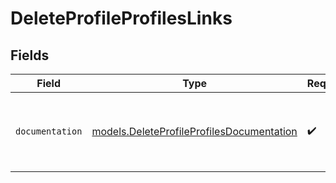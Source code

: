 # DeleteProfileProfilesLinks


## Fields

| Field                                                                                        | Type                                                                                         | Required                                                                                     | Description                                                                                  |
| -------------------------------------------------------------------------------------------- | -------------------------------------------------------------------------------------------- | -------------------------------------------------------------------------------------------- | -------------------------------------------------------------------------------------------- |
| `documentation`                                                                              | [models.DeleteProfileProfilesDocumentation](../models/deleteprofileprofilesdocumentation.md) | :heavy_check_mark:                                                                           | The URL to the generic Mollie API error handling guide.                                      |